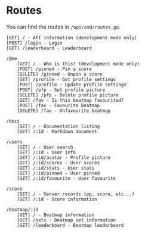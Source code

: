 # Routes

You can find the routes in `/api/cmd/routes.go`.

    [GET] / - API information (development mode only)
    [POST] /login - Login
    [GET] /leaderboard - Leaderboard

    /@me
        [GET] / - Who is this? (development mode only)
        [POST] /pinned - Pin a score
        [DELETE] /pinned - Unpin a score
        [GET] /profile - Get profile settings
        [POST] /profile - Update profile settings
        [POST] /pfp - Set profile picture
        [DELETE] /pfp - Delete profile picture
        [GET] /fav - Is this beatmap favourited?
        [POST] /fav - Favourite beatmap
        [DELETE] /fav - Unfavourite beatmap

    /docs
        [GET] / - Documentation listing
        [GET] /:id - Markdown document

    /users
        [GET] / - User search
        [GET] /:id - User info
        [GET] /:id/avatar - Profile picture
        [GET] /:id/scores - User scores
        [GET] /:id/stats - User stats
        [GET] /:id/pinned - User pinned
        [GET] /:id/favourite - User favourite

    /score
        [GET] / - Server records (pp, score, etc...)
        [GET] /:id - Score information

    /beatmap/:id
        [GET] / - Beatmap information
        [GET] /sets - Beatmap set information
        [GET] /leaderboard - Beatmap leaderboard
